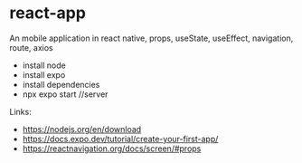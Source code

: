 # react-app
An mobile application in react native, props, useState, useEffect, navigation, route, axios

- install node
- install expo
- install dependencies
- npx expo start //server

Links:

- https://nodejs.org/en/download
- https://docs.expo.dev/tutorial/create-your-first-app/
- https://reactnavigation.org/docs/screen/#props
